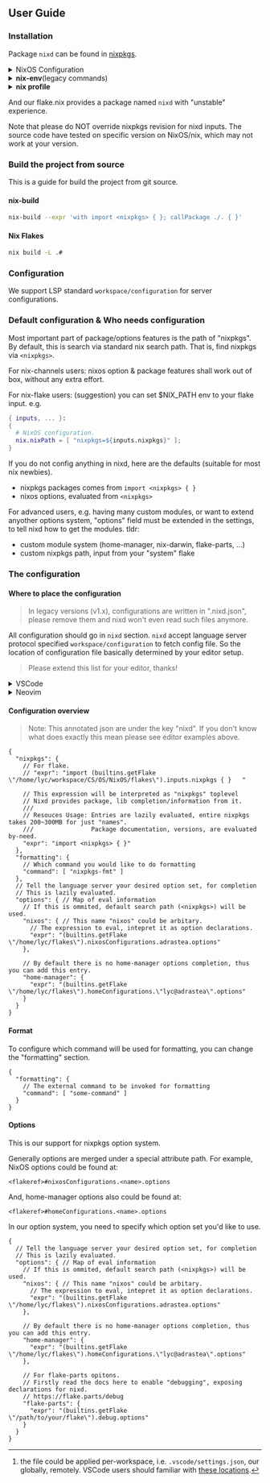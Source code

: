 ## User Guide

### Installation

Package `nixd` can be found in [nixpkgs](https://github.com/NixOS/nixpkgs).

<details>
<summary>NixOS Configuration</summary>

```nix
{ pkgs, ... }: {
  environment.systemPackages = with pkgs; [
    nixd
  ];
}
```

</details>

<details>
<summary><b>nix-env</b>(legacy commands)</summary>
On NixOS:

```console
nix-env -iA nixos.nixd
```

On Non NixOS:

```console
nix-env -iA nixpkgs.nixd
```

</details>

<details>
<summary><b>nix profile</b></summary>

```console
nix profile install github:nixos/nixpkgs#nixd
```

</details>

And our flake.nix provides a package named `nixd` with "unstable" experience.

Note that please do NOT override nixpkgs revision for nixd inputs.
The source code have tested on specific version on NixOS/nix, which may not work at your version.

### Build the project from source

This is a guide for build the project from git source.

#### nix-build
``` sh
nix-build --expr 'with import <nixpkgs> { }; callPackage ./. { }'
```

#### Nix Flakes
``` sh
nix build -L .#
```

### Configuration


We support LSP standard `workspace/configuration` for server configurations.

### Default configuration & Who needs configuration

Most important part of package/options features is the path of "nixpkgs".
By default, this is search via standard nix search path.
That is, find nixpkgs via `<nixpkgs>`.

For nix-channels users: nixos option & package features shall work out of box, without any extra effort.

For nix-flake users: (suggestion) you can set $NIX_PATH env to your flake input. e.g.

```nix
{ inputs, ... }:
{
  # NixOS configuration.
  nix.nixPath = [ "nixpkgs=${inputs.nixpkgs}" ];
}
```

If you do not config anything in nixd, here are the defaults (suitable for most nix newbies).

* nixpkgs packages comes from `import <nixpkgs> { }`
* nixos options, evaluated from `<nixpkgs>`

For advanced users, e.g. having many custom modules, or want to extend anyother options system,
"options" field must be extended in the settings, to tell nixd how to get the modules. tldr:

* custom module system (home-manager, nix-darwin, flake-parts, ...)
* custom nixpkgs path, input from your "system" flake

### The configuration

#### Where to place the configuration

> In legacy versions (v1.x), configurations are written in ".nixd.json", please remove them and nixd won't even read such files anymore.

All configuration should go in `nixd` section.
`nixd` accept language server protocol specified `workspace/configuration` to fetch config file.
So the location of configuration file basically determined by your editor setup.


> Please extend this list for your editor, thanks!

<details>
 <summary>VSCode</summary>

For vscode users you should write `settings.json`[^settings] like this:

[^settings]: the file could be applied per-workspace, i.e. `.vscode/settings.json`, our globally, remotely. VSCode users should familiar with [these locations](https://code.visualstudio.com/docs/getstarted/settings).


```
{
    "nix.serverSettings": {
        // settings for 'nixd' LSP
        "nixd": {
            "formatting": {
                // This is the default if ommited.
                "command": [ "nixpkgs-fmt" ]
            },
            "options": {
                // By default, this entriy will be read from `import <nixpkgs> { }`
                // You can write arbitary nix expression here, to produce valid "options" declaration result.
                // Tip: for flake-based configuration, utilize `builtins.getFlake`
                "nixos": {
                    "expr": "(builtins.getFlake \"/absolute/path/to/flake\").nixosConfigurations.<name>.options"
                },
                "home-manager": {
                    "expr": "(builtins.getFlake \"/absolute/path/to/flake\").homeConfigurations.<name>.options"
                }
            }
        }
  }
}
```

</details>

<details>
 <summary>Neovim</summary>
 Write your settings in Lua, in `setup()` function argument.

```lua
    nvim_lsp.nixd.setup({
        on_attach = on_attach(),
        capabilities = capabilities,
        settings = {
            nixd = {
                nixpkgs = {
                    expr = "import <nixpkgs> { }",
                },
                formatting = {
                    command = { "nixpkgs-fmt" },
                },
                options = {
                    nixos = {
                        expr = '(builtins.getFlake "/tmp/NixOS_Home-Manager").nixosConfigurations.hostname.options',
                    },
                    home_manager = {
                        expr = '(builtins.getFlake "/tmp/NixOS_Home-Manager").homeConfigurations."user@hostname".options',
                    },
                },
            },
        },
    })
```
</details>

#### Configuration overview

> Note: This annotated json are under the key "nixd". If you don't know what does exactly this mean please see editor examples above.

```jsonc
{
  "nixpkgs": {
    // For flake.
    // "expr": "import (builtins.getFlake \"/home/lyc/workspace/CS/OS/NixOS/flakes\").inputs.nixpkgs { }   "

    // This expression will be interpreted as "nixpkgs" toplevel
    // Nixd provides package, lib completion/information from it.
    ///
    // Resouces Usage: Entries are lazily evaluated, entire nixpkgs takes 200~300MB for just "names".
    ///                Package documentation, versions, are evaluated by-need.
    "expr": "import <nixpkgs> { }"
  },
  "formatting": {
    // Which command you would like to do formatting
    "command": [ "nixpkgs-fmt" ]
  },
  // Tell the language server your desired option set, for completion
  // This is lazily evaluated.
  "options": { // Map of eval information
    // If this is ommited, default search path (<nixpkgs>) will be used.
    "nixos": { // This name "nixos" could be arbitary.
      // The expression to eval, intepret it as option declarations.
      "expr": "(builtins.getFlake \"/home/lyc/flakes\").nixosConfigurations.adrastea.options"
    },

    // By default there is no home-manager options completion, thus you can add this entry.
    "home-manager": {
      "expr": "(builtins.getFlake \"/home/lyc/flakes\").homeConfigurations.\"lyc@adrastea\".options"
    }
  }
}
```


#### Format

To configure which command will be used for formatting, you can change the "formatting" section.

```jsonc
{
  "formatting": {
    // The external command to be invoked for formatting
    "command": [ "some-command" ]
  }
}
```

#### Options

This is our support for nixpkgs option system.

Generally options are merged under a special attribute path.
For example, NixOS options could be found at:

```
<flakeref>#nixosConfigurations.<name>.options
```

And, home-manager options also could be found at:

```
<flakeref>#homeConfigurations.<name>.options
```

In our option system, you need to specify which option set you'd like to use.

```jsonc
{
  // Tell the language server your desired option set, for completion
  // This is lazily evaluated.
  "options": { // Map of eval information
    // If this is ommited, default search path (<nixpkgs>) will be used.
    "nixos": { // This name "nixos" could be arbitary.
      // The expression to eval, intepret it as option declarations.
      "expr": "(builtins.getFlake \"/home/lyc/flakes\").nixosConfigurations.adrastea.options"
    },

    // By default there is no home-manager options completion, thus you can add this entry.
    "home-manager": {
      "expr": "(builtins.getFlake \"/home/lyc/flakes\").homeConfigurations.\"lyc@adrastea\".options"
    },

    // For flake-parts opitons.
    // Firstly read the docs here to enable "debugging", exposing declarations for nixd.
    // https://flake.parts/debug
    "flake-parts": {
      "expr": "(builtins.getFlake \"/path/to/your/flake\").debug.options"
    }
  }
}
```


